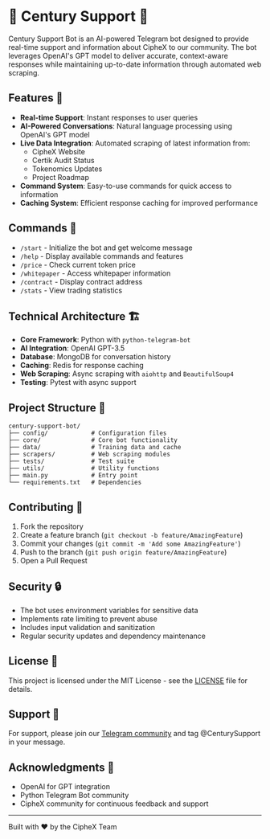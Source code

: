 # 🤖 Century Support 🤖

Century Support Bot is an AI-powered Telegram bot designed to provide real-time support and information about CipheX to our community. The bot leverages OpenAI's GPT model to deliver accurate, context-aware responses while maintaining up-to-date information through automated web scraping.

## Features 🌟

- **Real-time Support**: Instant responses to user queries
- **AI-Powered Conversations**: Natural language processing using OpenAI's GPT model
- **Live Data Integration**: Automated scraping of latest information from:
  - CipheX Website
  - Certik Audit Status
  - Tokenomics Updates
  - Project Roadmap
- **Command System**: Easy-to-use commands for quick access to information
- **Caching System**: Efficient response caching for improved performance

## Commands 📝

- `/start` - Initialize the bot and get welcome message
- `/help` - Display available commands and features
- `/price` - Check current token price
- `/whitepaper` - Access whitepaper information
- `/contract` - Display contract address
- `/stats` - View trading statistics

## Technical Architecture 🏗️

- **Core Framework**: Python with `python-telegram-bot`
- **AI Integration**: OpenAI GPT-3.5
- **Database**: MongoDB for conversation history
- **Caching**: Redis for response caching
- **Web Scraping**: Async scraping with `aiohttp` and `BeautifulSoup4`
- **Testing**: Pytest with async support

## Project Structure 📁

```
century-support-bot/
├── config/            # Configuration files
├── core/              # Core bot functionality
├── data/              # Training data and cache
├── scrapers/          # Web scraping modules
├── tests/             # Test suite
├── utils/             # Utility functions
├── main.py            # Entry point
└── requirements.txt   # Dependencies
```

## Contributing 🤝

1. Fork the repository
2. Create a feature branch (`git checkout -b feature/AmazingFeature`)
3. Commit your changes (`git commit -m 'Add some AmazingFeature'`)
4. Push to the branch (`git push origin feature/AmazingFeature`)
5. Open a Pull Request

## Security 🔒

- The bot uses environment variables for sensitive data
- Implements rate limiting to prevent abuse
- Includes input validation and sanitization
- Regular security updates and dependency maintenance

## License 📄

This project is licensed under the MIT License - see the [LICENSE](LICENSE) file for details.

## Support 💬

For support, please join our [Telegram community](https://t.me/Ciphexgroup) and tag @CenturySupport in your message.

## Acknowledgments 🙏

- OpenAI for GPT integration
- Python Telegram Bot community
- CipheX community for continuous feedback and support

---

Built with ❤️ by the CipheX Team

